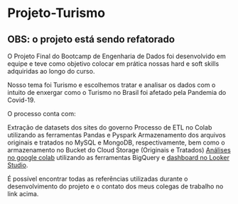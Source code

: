 # Projeto-Turismo
## OBS: o projeto está sendo refatorado

O Projeto Final do Bootcamp de Engenharia de Dados foi desenvolvido em equipe e teve como objetivo colocar em prática nossas hard e soft skills adquiridas ao longo do curso.

Nosso tema foi Turismo e escolhemos tratar e analisar os dados com o intuito de enxergar como o Turismo no Brasil foi afetado pela Pandemia do Covid-19.

O processo conta com:

Extração de datasets dos sites do governo
Processo de ETL no Colab utilizando as ferramentas Pandas e Pyspark
Armazenamento dos arquivos originais e tratados no MySQL e MongoDB, respectivamente, bem como o armazenamento no Bucket do Cloud Storage (Originais e Tratados)
[Análises no google colab](https://colab.research.google.com/drive/1Ny9pbaORxVIIlU7P__XIb4l4Yz_7BWiq?usp=sharing) utilizando as ferramentas BigQuery e [dashboard no Looker Studio](https://lookerstudio.google.com/s/sdelq1TNoF0).

É possível encontrar todas as referências utilizadas durante o desenvolvimento do projeto e o contato dos meus colegas de trabalho no link acima.

